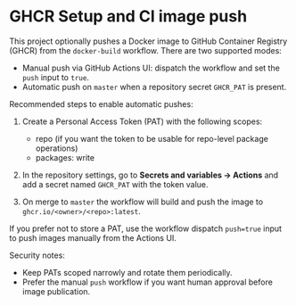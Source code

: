 # GHCR Setup and CI image push

This project optionally pushes a Docker image to GitHub Container Registry (GHCR) from the `docker-build` workflow. There are two supported modes:

- Manual push via GitHub Actions UI: dispatch the workflow and set the `push` input to `true`.
- Automatic push on `master` when a repository secret `GHCR_PAT` is present.

Recommended steps to enable automatic pushes:

1. Create a Personal Access Token (PAT) with the following scopes:
   - repo (if you want the token to be usable for repo-level package operations)
   - packages: write

2. In the repository settings, go to **Secrets and variables → Actions** and add a secret named `GHCR_PAT` with the token value.

3. On merge to `master` the workflow will build and push the image to `ghcr.io/<owner>/<repo>:latest`.

If you prefer not to store a PAT, use the workflow dispatch `push=true` input to push images manually from the Actions UI.

Security notes:
- Keep PATs scoped narrowly and rotate them periodically.
- Prefer the manual `push` workflow if you want human approval before image publication.
